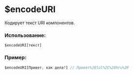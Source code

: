 # $encodeURI
Кодирует текст URI компонентов.

### Использование:
```
$encodeURI[текст]
```


### Пример:
```js
$encodeURI[Привет, как дела?] // Привет%20lol%2C%20hru%3F
```
